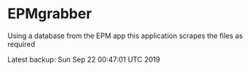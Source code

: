 # EPMgrabber
Using a database from the EPM app this application scrapes the files as required


Latest backup: Sun Sep 22 00:47:01 UTC 2019
